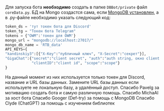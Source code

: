 Для запуска бота **необходимо** создать в папке `DBBot/private` файл `coreData.py`. БД на Mongo создастся сама, если [MongoDB установлен](https://www.mongodb.com/), а в .py-файле необходимо указать следующий код:
```python
token_ds = 'тут токен бота для Discord'
token_tg = "Токен бота Telegram"
tokens = {"OWM":'токен для OWM'}
mongo_url = "mongodb://localhost:27017/"
mongo_db_name = 'RTB_data'
API_KEYS={
"kandinskiy3":[{"X-Key":"публичный ключ", "X-Secret":"секрет"}],
"GigaChat":{"secret":"client secret", "auth":"auth string, окно client secret, строка 2",
            "clientID":"client id", "scope":"scope"}
}
```
На данный момент из них используется только токен для Discord, название и URL базы данных. Замените URL базы данных если используете не локальную базу, а удалённый доступ.
Спасибо Pavelg за мотивацию создать бота и самую различную помощь.
Спасибо MichaAI за хост бота
Спасибо Googer (Def-try) за помощь с MongoDB
Спасибо Clyde (ChatGPT) за помощь с изучением библиотек

